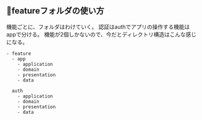 ## 📁featureフォルダの使い方
機能ごとに、フォルダはわけていく。
認証はauthでアプリの操作する機能はappで分ける。
機能が2個しかないので、今だとディレクトリ構造はこんな感じになる。

```
- feature
  - app
    - application
    - domain
    - presentation
    - data

  auth
    - application
    - domain
    - presentation
    - data
```
